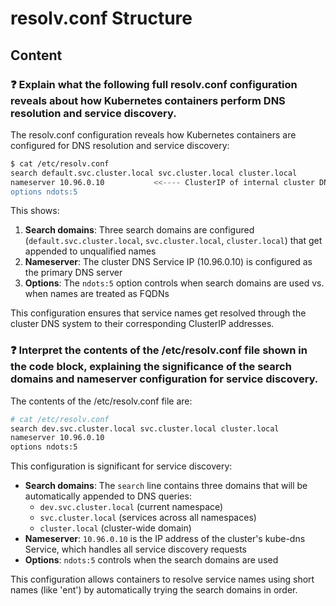 # resolv.conf Structure

## Content

### ❓ Explain what the following full resolv.conf configuration reveals about how Kubernetes containers perform DNS resolution and service discovery.
The resolv.conf configuration reveals how Kubernetes containers are configured for DNS resolution and service discovery:

```bash
$ cat /etc/resolv.conf 
search default.svc.cluster.local svc.cluster.local cluster.local
nameserver 10.96.0.10           <<---- ClusterIP of internal cluster DNS
options ndots:5
```

This shows:
1. **Search domains**: Three search domains are configured (`default.svc.cluster.local`, `svc.cluster.local`, `cluster.local`) that get appended to unqualified names
2. **Nameserver**: The cluster DNS Service IP (10.96.0.10) is configured as the primary DNS server
3. **Options**: The `ndots:5` option controls when search domains are used vs. when names are treated as FQDNs

This configuration ensures that service names get resolved through the cluster DNS system to their corresponding ClusterIP addresses.

### ❓ Interpret the contents of the /etc/resolv.conf file shown in the code block, explaining the significance of the search domains and nameserver configuration for service discovery.
The contents of the /etc/resolv.conf file are:

```bash
# cat /etc/resolv.conf
search dev.svc.cluster.local svc.cluster.local cluster.local
nameserver 10.96.0.10
options ndots:5
```

This configuration is significant for service discovery:
- **Search domains**: The `search` line contains three domains that will be automatically appended to DNS queries:
  - `dev.svc.cluster.local` (current namespace)
  - `svc.cluster.local` (services across all namespaces)
  - `cluster.local` (cluster-wide domain)
- **Nameserver**: `10.96.0.10` is the IP address of the cluster's kube-dns Service, which handles all service discovery requests
- **Options**: `ndots:5` controls when the search domains are used

This configuration allows containers to resolve service names using short names (like 'ent') by automatically trying the search domains in order.

